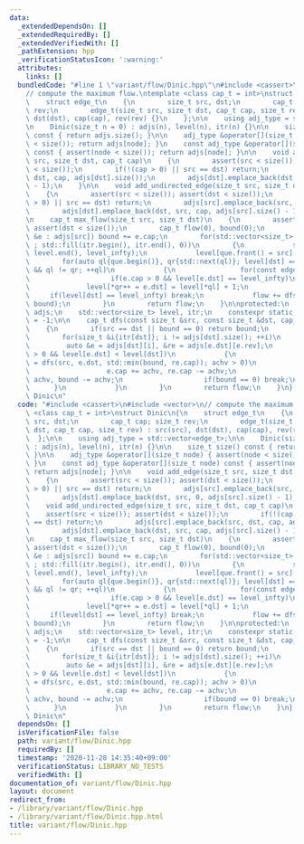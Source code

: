 ```yaml
---
data:
  _extendedDependsOn: []
  _extendedRequiredBy: []
  _extendedVerifiedWith: []
  _pathExtension: hpp
  _verificationStatusIcon: ':warning:'
  attributes:
    links: []
  bundledCode: "#line 1 \"variant/flow/Dinic.hpp\"\n#include <cassert>\n#include <vector>\n\
    // compute the maximum flow.\ntemplate <class cap_t = int>\nstruct Dinic\n{\n\
    \    struct edge_t\n    {\n        size_t src, dst;\n        cap_t cap; size_t\
    \ rev;\n        edge_t(size_t src, size_t dst, cap_t cap, size_t rev) : src(src),\
    \ dst(dst), cap(cap), rev(rev) {}\n    };\n\n    using adj_type = std::vector<edge_t>;\n\
    \n    Dinic(size_t n = 0) : adjs(n), level(n), itr(n) {}\n\n    size_t size()\
    \ const { return adjs.size(); }\n\n    adj_type &operator[](size_t node) { assert(node\
    \ < size()); return adjs[node]; }\n    const adj_type &operator[](size_t node)\
    \ const { assert(node < size()); return adjs[node]; }\n\n    void add_edge(size_t\
    \ src, size_t dst, cap_t cap)\n    {\n        assert(src < size()); assert(dst\
    \ < size());\n        if(!(cap > 0) || src == dst) return;\n        adjs[src].emplace_back(src,\
    \ dst, cap, adjs[dst].size());\n        adjs[dst].emplace_back(dst, src, 0, adjs[src].size()\
    \ - 1);\n    }\n\n    void add_undirected_edge(size_t src, size_t dst, cap_t cap)\n\
    \    {\n        assert(src < size()); assert(dst < size());\n        if(!(cap\
    \ > 0) || src == dst) return;\n        adjs[src].emplace_back(src, dst, cap, adjs[dst].size());\n\
    \        adjs[dst].emplace_back(dst, src, cap, adjs[src].size() - 1);\n    }\n\
    \n    cap_t max_flow(size_t src, size_t dst)\n    {\n        assert(src < size());\
    \ assert(dst < size());\n        cap_t flow(0), bound(0);\n        for(const edge_t\
    \ &e : adjs[src]) bound += e.cap;\n        for(std::vector<size_t> que(size());\
    \ ; std::fill(itr.begin(), itr.end(), 0))\n        {\n            std::fill(level.begin(),\
    \ level.end(), level_infty);\n            level[que.front() = src] = 0;\n    \
    \        for(auto ql{que.begin()}, qr{std::next(ql)}; level[dst] == level_infty\
    \ && ql != qr; ++ql)\n            {\n                for(const edge_t &e : adjs[*ql])\n\
    \                    if(e.cap > 0 && level[e.dst] == level_infty)\n          \
    \              level[*qr++ = e.dst] = level[*ql] + 1;\n            }\n       \
    \     if(level[dst] == level_infty) break;\n            flow += dfs(src, dst,\
    \ bound);\n        }\n        return flow;\n    }\n\nprotected:\n    std::vector<adj_type>\
    \ adjs;\n    std::vector<size_t> level, itr;\n    constexpr static size_t level_infty\
    \ = -1;\n\n    cap_t dfs(const size_t &src, const size_t &dst, cap_t bound)\n\
    \    {\n        if(src == dst || bound == 0) return bound;\n        cap_t flow(0);\n\
    \        for(size_t &i{itr[dst]}; i != adjs[dst].size(); ++i)\n        {\n   \
    \         auto &e = adjs[dst][i], &re = adjs[e.dst][e.rev];\n            if(re.cap\
    \ > 0 && level[e.dst] < level[dst])\n            {\n                if(cap_t achv\
    \ = dfs(src, e.dst, std::min(bound, re.cap)); achv > 0)\n                {\n \
    \                   e.cap += achv, re.cap -= achv;\n                    flow +=\
    \ achv, bound -= achv;\n                    if(bound == 0) break;\n          \
    \      }\n            }\n        }\n        return flow;\n    }\n}; // struct\
    \ Dinic\n"
  code: "#include <cassert>\n#include <vector>\n// compute the maximum flow.\ntemplate\
    \ <class cap_t = int>\nstruct Dinic\n{\n    struct edge_t\n    {\n        size_t\
    \ src, dst;\n        cap_t cap; size_t rev;\n        edge_t(size_t src, size_t\
    \ dst, cap_t cap, size_t rev) : src(src), dst(dst), cap(cap), rev(rev) {}\n  \
    \  };\n\n    using adj_type = std::vector<edge_t>;\n\n    Dinic(size_t n = 0)\
    \ : adjs(n), level(n), itr(n) {}\n\n    size_t size() const { return adjs.size();\
    \ }\n\n    adj_type &operator[](size_t node) { assert(node < size()); return adjs[node];\
    \ }\n    const adj_type &operator[](size_t node) const { assert(node < size());\
    \ return adjs[node]; }\n\n    void add_edge(size_t src, size_t dst, cap_t cap)\n\
    \    {\n        assert(src < size()); assert(dst < size());\n        if(!(cap\
    \ > 0) || src == dst) return;\n        adjs[src].emplace_back(src, dst, cap, adjs[dst].size());\n\
    \        adjs[dst].emplace_back(dst, src, 0, adjs[src].size() - 1);\n    }\n\n\
    \    void add_undirected_edge(size_t src, size_t dst, cap_t cap)\n    {\n    \
    \    assert(src < size()); assert(dst < size());\n        if(!(cap > 0) || src\
    \ == dst) return;\n        adjs[src].emplace_back(src, dst, cap, adjs[dst].size());\n\
    \        adjs[dst].emplace_back(dst, src, cap, adjs[src].size() - 1);\n    }\n\
    \n    cap_t max_flow(size_t src, size_t dst)\n    {\n        assert(src < size());\
    \ assert(dst < size());\n        cap_t flow(0), bound(0);\n        for(const edge_t\
    \ &e : adjs[src]) bound += e.cap;\n        for(std::vector<size_t> que(size());\
    \ ; std::fill(itr.begin(), itr.end(), 0))\n        {\n            std::fill(level.begin(),\
    \ level.end(), level_infty);\n            level[que.front() = src] = 0;\n    \
    \        for(auto ql{que.begin()}, qr{std::next(ql)}; level[dst] == level_infty\
    \ && ql != qr; ++ql)\n            {\n                for(const edge_t &e : adjs[*ql])\n\
    \                    if(e.cap > 0 && level[e.dst] == level_infty)\n          \
    \              level[*qr++ = e.dst] = level[*ql] + 1;\n            }\n       \
    \     if(level[dst] == level_infty) break;\n            flow += dfs(src, dst,\
    \ bound);\n        }\n        return flow;\n    }\n\nprotected:\n    std::vector<adj_type>\
    \ adjs;\n    std::vector<size_t> level, itr;\n    constexpr static size_t level_infty\
    \ = -1;\n\n    cap_t dfs(const size_t &src, const size_t &dst, cap_t bound)\n\
    \    {\n        if(src == dst || bound == 0) return bound;\n        cap_t flow(0);\n\
    \        for(size_t &i{itr[dst]}; i != adjs[dst].size(); ++i)\n        {\n   \
    \         auto &e = adjs[dst][i], &re = adjs[e.dst][e.rev];\n            if(re.cap\
    \ > 0 && level[e.dst] < level[dst])\n            {\n                if(cap_t achv\
    \ = dfs(src, e.dst, std::min(bound, re.cap)); achv > 0)\n                {\n \
    \                   e.cap += achv, re.cap -= achv;\n                    flow +=\
    \ achv, bound -= achv;\n                    if(bound == 0) break;\n          \
    \      }\n            }\n        }\n        return flow;\n    }\n}; // struct\
    \ Dinic\n"
  dependsOn: []
  isVerificationFile: false
  path: variant/flow/Dinic.hpp
  requiredBy: []
  timestamp: '2020-11-28 14:35:40+09:00'
  verificationStatus: LIBRARY_NO_TESTS
  verifiedWith: []
documentation_of: variant/flow/Dinic.hpp
layout: document
redirect_from:
- /library/variant/flow/Dinic.hpp
- /library/variant/flow/Dinic.hpp.html
title: variant/flow/Dinic.hpp
---
```

